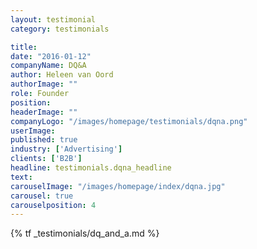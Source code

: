 ```yaml
---
layout: testimonial
category: testimonials

title:
date: "2016-01-12"
companyName: DQ&A
author: Heleen van Oord
authorImage: ""
role: Founder
position:
headerImage: ""
companyLogo: "/images/homepage/testimonials/dqna.png"
userImage:
published: true
industry: ['Advertising']
clients: ['B2B']
headline: testimonials.dqna_headline
text:
carouselImage: "/images/homepage/index/dqna.jpg"
carousel: true
carouselposition: 4
---
```


{% tf _testimonials/dq_and_a.md %}